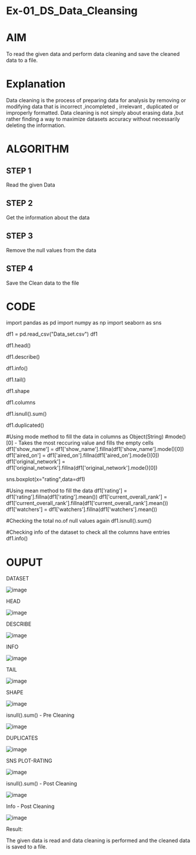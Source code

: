 # Ex-01_DS_Data_Cleansing
# AIM
To read the given data and perform data cleaning and save the cleaned data to a file.

# Explanation
Data cleaning is the process of preparing data for analysis by removing or modifying data that is incorrect ,incompleted , irrelevant , duplicated or improperly formatted. Data cleaning is not simply about erasing data ,but rather finding a way to maximize datasets accuracy without necessarily deleting the information.

# ALGORITHM
## STEP 1
Read the given Data

## STEP 2
Get the information about the data

## STEP 3
Remove the null values from the data

## STEP 4
Save the Clean data to the file

# CODE

import pandas as pd
import numpy as np
import seaborn as sns

df1 = pd.read_csv("Data_set.csv")
df1

df1.head()

df1.describe()

df1.info()

df1.tail()

df1.shape

df1.columns

df1.isnull().sum()

df1.duplicated()

#Using mode method to fill the data in columns as Object(String)
#mode()[0] - Takes the most reccuring value and fills the empty cells
df1['show_name'] = df1['show_name'].fillna(df1['show_name'].mode()[0])
df1['aired_on'] = df1['aired_on'].fillna(df1['aired_on'].mode()[0])
df1['original_network'] = df1['original_network'].fillna(df1['original_network'].mode()[0])

sns.boxplot(x="rating",data=df1)

#Using mean method to fill the data
df1['rating'] = df1['rating'].fillna(df1['rating'].mean())
df1['current_overall_rank'] = df1['current_overall_rank'].fillna(df1['current_overall_rank'].mean())
df1['watchers'] = df1['watchers'].fillna(df1['watchers'].mean())

#Checking the total no.of null values again
df1.isnull().sum()

#Checking info of the dataset to check all the columns have entries
df1.info()

# OUPUT

DATASET

![image](https://user-images.githubusercontent.com/94911373/190093436-90ce2dd8-b716-447b-9f60-71c5b49b15e1.png)



HEAD

![image](https://user-images.githubusercontent.com/94911373/190093548-9cea2d46-8eed-4b2f-a632-01c33334a71e.png)



DESCRIBE


![image](https://user-images.githubusercontent.com/94911373/190093661-0a93223a-3163-46d9-b214-9b5c0d4634de.png)



INFO

![image](https://user-images.githubusercontent.com/94911373/190093764-08db755d-b857-491d-a08a-63e9afb3a5b3.png)



TAIL


![image](https://user-images.githubusercontent.com/94911373/190093889-03f09456-685d-4c35-8a90-41e65782b9c3.png)



SHAPE

![image](https://user-images.githubusercontent.com/94911373/190093982-783753dc-2beb-4e5b-837c-893b427966c7.png)


isnull().sum() - Pre Cleaning


![image](https://user-images.githubusercontent.com/94911373/190094333-2063c657-97e2-45ec-9e41-dfd1cd842005.png)


DUPLICATES

![image](https://user-images.githubusercontent.com/94911373/190094425-5691ac99-eea5-4e5c-b0ef-1535542de8ca.png)


SNS PLOT-RATING



![image](https://user-images.githubusercontent.com/94911373/190095258-579be0ad-b99d-4159-a5ce-20336b123363.png)



isnull().sum() - Post Cleaning


![image](https://user-images.githubusercontent.com/94911373/190095341-2dcde588-859b-4a4c-823b-fec18dc059ee.png)



Info - Post Cleaning

![image](https://user-images.githubusercontent.com/94911373/190095444-26b55e49-de54-4dde-9285-325eaabcac36.png)


Result:

The given data is read and data cleaning is performed and the cleaned data is saved to a file.



